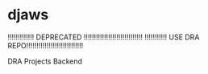 # djaws
!!!!!!!!!!!!! DEPRECATED !!!!!!!!!!!!!!!!!!!!!!!!!!!!!
!!!!!!!!!!! USE DRA REPO!!!!!!!!!!!!!!!!!!!!!!!!!!!!

DRA Projects Backend
